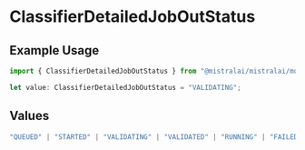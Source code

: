 # ClassifierDetailedJobOutStatus

## Example Usage

```typescript
import { ClassifierDetailedJobOutStatus } from "@mistralai/mistralai/models/components";

let value: ClassifierDetailedJobOutStatus = "VALIDATING";
```

## Values

```typescript
"QUEUED" | "STARTED" | "VALIDATING" | "VALIDATED" | "RUNNING" | "FAILED_VALIDATION" | "FAILED" | "SUCCESS" | "CANCELLED" | "CANCELLATION_REQUESTED"
```